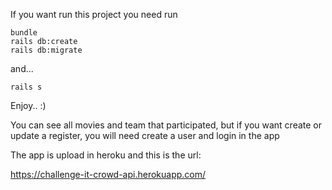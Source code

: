 If you want run this project you need run

```
bundle
rails db:create
rails db:migrate
```

and...

`rails s`

Enjoy.. :)

You can see all movies and team that participated, but if you want create or update
a register, you will need create a user and login in the app

The app is upload in heroku and this is the url:

https://challenge-it-crowd-api.herokuapp.com/
